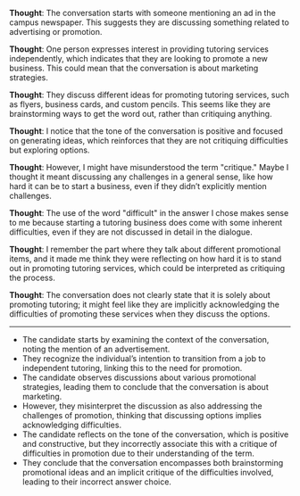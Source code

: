 **Thought**: The conversation starts with someone mentioning an ad in the campus newspaper. This suggests they are discussing something related to advertising or promotion.

**Thought**: One person expresses interest in providing tutoring services independently, which indicates that they are looking to promote a new business. This could mean that the conversation is about marketing strategies.

**Thought**: They discuss different ideas for promoting tutoring services, such as flyers, business cards, and custom pencils. This seems like they are brainstorming ways to get the word out, rather than critiquing anything.

**Thought**: I notice that the tone of the conversation is positive and focused on generating ideas, which reinforces that they are not critiquing difficulties but exploring options. 

**Thought**: However, I might have misunderstood the term "critique." Maybe I thought it meant discussing any challenges in a general sense, like how hard it can be to start a business, even if they didn’t explicitly mention challenges.

**Thought**: The use of the word "difficult" in the answer I chose makes sense to me because starting a tutoring business does come with some inherent difficulties, even if they are not discussed in detail in the dialogue.

**Thought**: I remember the part where they talk about different promotional items, and it made me think they were reflecting on how hard it is to stand out in promoting tutoring services, which could be interpreted as critiquing the process.

**Thought**: The conversation does not clearly state that it is solely about promoting tutoring; it might feel like they are implicitly acknowledging the difficulties of promoting these services when they discuss the options.

---

- The candidate starts by examining the context of the conversation, noting the mention of an advertisement.
- They recognize the individual’s intention to transition from a job to independent tutoring, linking this to the need for promotion.
- The candidate observes discussions about various promotional strategies, leading them to conclude that the conversation is about marketing.
- However, they misinterpret the discussion as also addressing the challenges of promotion, thinking that discussing options implies acknowledging difficulties.
- The candidate reflects on the tone of the conversation, which is positive and constructive, but they incorrectly associate this with a critique of difficulties in promotion due to their understanding of the term.
- They conclude that the conversation encompasses both brainstorming promotional ideas and an implicit critique of the difficulties involved, leading to their incorrect answer choice.